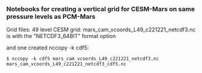 ### Notebooks for creating a vertical grid for CESM-Mars on same pressure levels as PCM-Mars


Grid files:
49 level CESM grid:
mars_cam_vcoords_L49_c221221_netcdf3.nc is with the "NETCDF3_64BIT" format option

and one created nccopy -k cdf5:
```
$ nccopy -k cdf5 mars_cam_vcoords_L49_c221221_netcdf3.nc mars_cam_vcoords_L49_c221221_netcdf3_cdf5.nc
```
